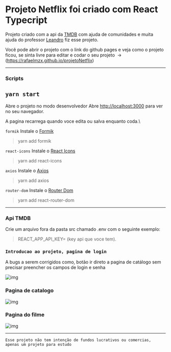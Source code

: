 # Projeto Netflix foi criado com React Typecript

Projeto criado com a api da [TMDB](https://www.themoviedb.org/?language=pt-BR) com ajuda de comunidades e muita ajuda do professor [Leandro](https://github.com/LeandroSpohr) fiz esse projeto.

Você pode abrir o projeto com o link do github pages e veja como o projeto ficou, se sinta livre para editar e codar o seu projeto  -> (https://rafaelmzx.github.io/projetoNetflix)

---

### Scripts

## `yarn start`

Abre o projeto no modo desenvolvedor
Abre [http://localhost:3000](http://localhost:3000) para ver no seu navegador.

A pagina recarrega quando voce edita ou salva enquanto coda.\

`formik`
Instale o [Formik](https://yarnpkg.com/package/formik)
> yarn add formik

`react-icons`
Instale o [React Icons](https://react-icons.github.io/react-icons/)
> yarn add react-icons

`axios`
Instale o [Axios](https://yarnpkg.com/package/axios)
> yarn add axios

`router-dom`
Instale o [Router Dom](https://yarnpkg.com/package/react-router-dom)
> yarn add react-router-dom

---

### Api TMDB

Crie um arquivo fora da pasta src chamado .env com o seguinte exemplo:

> REACT_APP_API_KEY= (key api que voce tem).

### `Introducao ao projeto, pagina de login`

A bugs a serem corrigidos como, botão ir direto a pagina de catálogo sem precisar preencher os campos de login e senha

![img](https://github.com/rafaelmzx/projetoNetflix/blob/main/media/loginpage.png "Print1")

### Pagina de catalogo

![img](https://github.com/rafaelmzx/projetoNetflix/blob/main/media/catalogpage.png "Print2")

### Pagina do filme

![img](https://github.com/rafaelmzx/projetoNetflix/blob/main/media/movieinfo.png "Print3")

---

`Esse projeto não tem intenção de fundos lucrativos ou comercias, apenas um projeto para estudo` 
